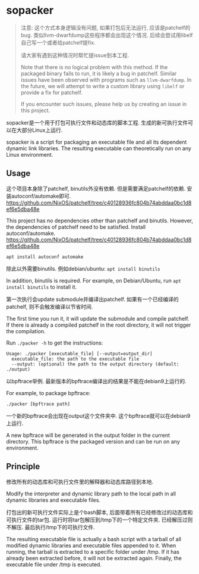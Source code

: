 # sopacker

> 注意: 这个方式本身逻辑没有问题, 如果打包后无法运行, 应该是patchelf的bug. 类似llvm-dwarfdump这些程序都会出现这个情况. 后续会尝试用libelf自己写一个或者给patchelf提fix.
>
> 请大家有遇到这种情况时帮忙提issue到本工程.
>
> Note that there is no logical problem with this method. If the packaged binary fails to run, it is likely a bug in patchelf. Similar issues have been observed with programs such as `llvm-dwarfdump`. In the future, we will attempt to write a custom library using `libelf` or provide a fix for patchelf.
>
> If you encounter such issues, please help us by creating an issue in this project.

sopacker是一个用于打包可执行文件和动态库的脚本工程. 生成的新可执行文件可以在大部分Linux上运行.

sopacker is a script for packaging an executable file and all its dependent dynamic link libraries. The resulting executable can theoretically run on any Linux environment.

## Usage

这个项目本身除了patchelf, binutils外没有依赖. 但是需要满足patchelf的依赖. 安装autoconf/automake即可. https://github.com/NixOS/patchelf/tree/c40128936fc804b74abddaa0bc1d8ef6e5dba48e

This project has no dependencies other than patchelf and binutils. However, the dependencies of patchelf need to be satisfied. Install autoconf/automake. https://github.com/NixOS/patchelf/tree/c40128936fc804b74abddaa0bc1d8ef6e5dba48e

`apt install autoconf automake`

除此以外需要binutils. 例如debian/ubuntu: `apt install binutils`

In addition, binutils is required. For example, on Debian/Ubuntu, run `apt install binutils` to install it.

第一次执行会update submodule并编译出patchelf. 如果有一个已经编译的patchelf, 则不会触发编译以节省时间.

The first time you run it, it will update the submodule and compile patchelf. If there is already a compiled patchelf in the root directory, it will not trigger the compilation.

Run `./packer -h` to get the instructions:

```
Usage: ./packer [executable_file] [--output=output_dir]
  executable_file: the path to the executable file
  --output: (optional) the path to the output directory (default: ./output)
```

以bpftrace举例. 最新版本的bpftrace编译出的结果是不能在debian9上运行的.

For example, to package bpftrace:

```
./packer [bpftrace path]
```

一个新的bpftrace会出现在output这个文件夹中. 这个bpftrace就可以在debian9上运行.

A new bpftrace will be generated in the output folder in the current directory. This bpftrace is the packaged version and can be run on any environment.

## Principle

修改所有的动态库和可执行文件里的解释器和动态库路径到本地.

Modify the interpreter and dynamic library path to the local path in all dynamic libraries and executable files.

打包出的新可执行文件实际上是个bash脚本, 后面带着所有已经修改过的动态库和可执行文件的tar包. 运行时将tar包解压到/tmp下的一个特定文件夹. 已经解压过则不解压. 最后执行/tmp下的可执行文件.

The resulting executable file is actually a bash script with a tarball of all modified dynamic libraries and executable files appended to it. When running, the tarball is extracted to a specific folder under /tmp. If it has already been extracted before, it will not be extracted again. Finally, the executable file under /tmp is executed.